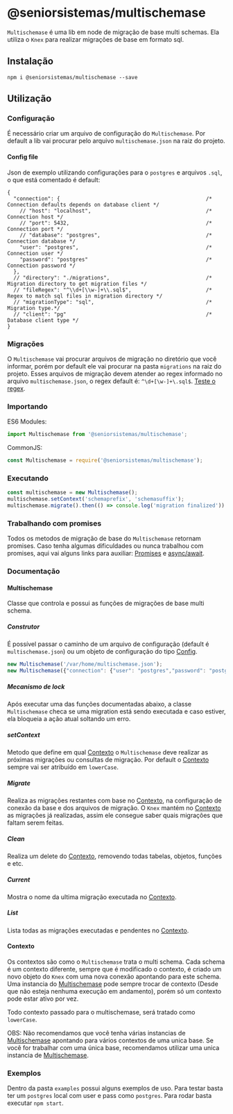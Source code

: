 # @seniorsistemas/multischemase

`Multischemase` é uma lib em node de migração de base multi schemas.
Ela utiliza o `Knex` para realizar migrações de base em formato sql.

## Instalação

```shell
npm i @seniorsistemas/multischemase --save
```

## Utilização

### Configuração

É necessário criar um arquivo de configuração do `Multischemase`. Por default a lib vai procurar pelo arquivo `multischemase.json` na raiz do projeto.

#### Config file

Json de exemplo utilizando configurações para o `postgres` e arquivos `.sql`, o que está comentado é default:

```jsonc
{
  "connection": {                                               /* Connection defaults depends on database client */
    // "host": "localhost",                                     /* Connection host */
    // "port": 5432,                                            /* Connection port */
    // "database": "postgres",                                  /* Connection database */
    "user": "postgres",                                         /* Connection user */
    "password": "postgres"                                      /* Connection password */
  },
  // "directory": "./migrations",                               /* Migration directory to get migration files */
  // "fileRegex": "^\\d+[\\w-]+\\.sql$",                        /* Regex to match sql files in migration directory */
  // "migrationType": "sql",                                    /* Migration type.*/
  // "client": "pg"                                             /* Database client type */
}
```

### Migrações

O `Multischemase` vai procurar arquivos de migração no diretório que você informar, porém por default ele vai procurar na pasta `migrations` na raiz do projeto. Esses arquivos de migração devem atender ao regex informado no arquivo `multischemase.json`, o regex default é: `^\d+[\w-]+\.sql$`. [Teste o regex](https://regex101.com/r/IAuURp/2/).

### Importando

ES6 Modules:

```javascript
import Multischemase from '@seniorsistemas/multischemase';
```

CommonJS:

```javascript
const Multischemase = require('@seniorsistemas/multischemase');
```

### Executando

```javascript
const multischemase = new Multischemase();
multischemase.setContext('schemaprefix', 'schemasuffix');
multischemase.migrate().then(() => console.log('migration finalized')).catch(err => console.error(err));
```

### Trabalhando com promises

Todos os metodos de migração de base do `Multischemase` retornam promises. Caso tenha algumas dificuldades ou nunca trabalhou com promises, aqui vai alguns links para auxiliar: [Promises](https://developer.mozilla.org/pt-BR/docs/Learn/JavaScript/Asynchronous/Promises) e [async/await](https://developer.mozilla.org/en-US/docs/Learn/JavaScript/Asynchronous/Async_await).

### Documentação

#### Multischemase

Classe que controla e possui as funções de migrações de base multi schema.

##### Construtor

É possível passar o caminho de um arquivo de configuração (default é `multischemase.json`) ou um objeto de configuração do tipo [Config](#config_file).

```javascript
new Multischemase('/var/home/multischemase.json');
new Multischemase({"connection": {"user": "postgres","password": "postgres"}});
```

##### Mecanismo de lock

Após executar uma das funções documentadas abaixo, a classe `Multischemase` checa se uma migration está sendo executada e caso estiver, ela bloqueia a ação atual soltando um erro.

##### setContext

Metodo que define em qual [Contexto](#contexto) o `Multischemase` deve realizar as próximas migrações ou consultas de migração. Por default o [Contexto](#contexto) sempre vai ser atribuído em `lowerCase`.

##### Migrate

Realiza as migrações restantes com base no [Contexto](#contexto), na configuração de conexão da base e dos arquivos de migração. O `Knex` mantém no [Contexto](#contexto) as migrações já realizadas, assim ele consegue saber quais migrações que faltam serem feitas.

##### Clean

Realiza um delete do [Contexto](#contexto), removendo todas tabelas, objetos, funções e etc.

##### Current

Mostra o nome da ultima migração executada no [Contexto](#contexto).

##### List

Lista todas as migrações executadas e pendentes no [Contexto](#contexto).

#### Contexto

Os contextos são como o `Multischemase` trata o multi schema. Cada schema é um contexto diferente, sempre que é modificado o contexto, é criado um novo objeto do `Knex` com uma nova conexão apontando para este schema. Uma instancia do [Multischemase](#multischemase) pode sempre trocar de contexto (Desde que não esteja nenhuma execução em andamento), porém só um contexto pode estar ativo por vez.

Todo contexto passado para o multischemase, será tratado como `lowerCase`.

OBS: Não recomendamos que você tenha várias instancias de [Multischemase](#multischemase) apontando para vários contextos de uma unica base. Se você for trabalhar com uma única base, recomendamos utilizar uma unica instancia de [Multischemase](#multischemase).

### Exemplos

Dentro da pasta `examples` possui alguns exemplos de uso. Para testar basta ter um `postgres` local com user e pass como `postgres`. Para rodar basta executar `npm start`.
